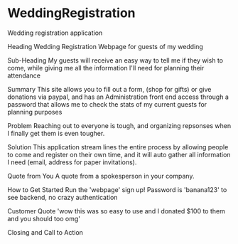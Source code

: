 # WeddingRegistration
Wedding registration application

Heading
Wedding Registration Webpage for guests of my wedding

Sub-Heading
My guests will receive an easy way to tell me if they wish to come, while giving me all the information I'll need for planning their attendance

Summary
This site allows you to fill out a form, (shop for gifts) or give donations via paypal, and has an Administration front end access through a password that allows me to check the stats of my current guests for planning purposes

Problem
Reaching out to everyone is tough, and organizing repsonses when I finally get them is even tougher.

Solution
This application stream lines the entire process by allowing people to come and register on their own time, and it will auto gather all information I need (email, address for paper invitations).

Quote from You
A quote from a spokesperson in your company.

How to Get Started
Run the 'webpage' sign up! Password is 'banana123' to see backend, no crazy authentication

Customer Quote
'wow this was so easy to use and I donated $100 to them and you should too omg'

Closing and Call to Action

